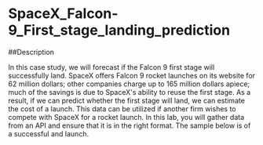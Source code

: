 # SpaceX_Falcon-9_First_stage_landing_prediction

##Description 

In this case study, we will forecast if the Falcon 9 first stage will successfully land. SpaceX offers Falcon 9 rocket launches on its website for 62 million dollars; other companies charge up to 165 million dollars apiece; much of the savings is due to SpaceX's ability to reuse the first stage. As a result, if we can predict whether the first stage will land, we can estimate the cost of a launch. This data can be utilized if another firm wishes to compete with SpaceX for a rocket launch. In this lab, you will gather data from an API and ensure that it is in the right format. The sample below is of a successful and launch.

